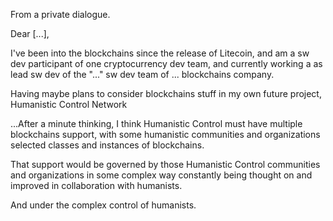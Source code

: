 From a private dialogue.

Dear [...],

I've been into the blockchains since the release of Litecoin, and am a sw dev participant of one cryptocurrency dev team, and currently working a as lead sw dev of the "..." sw dev team of ... blockchains company.

Having maybe plans to consider blockchains stuff in my own future project, Humanistic Control Network

...After a minute thinking, I think Humanistic Control must have multiple blockchains support, with some humanistic communities and organizations selected classes and instances of blockchains.

That support would be governed by those Humanistic Control communities and organizations in some complex way constantly being thought on and improved in collaboration with humanists.

And under the complex control of humanists.
